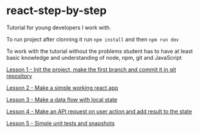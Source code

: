 # react-step-by-step
Tutorial for young developers I work with.

To run project after clonning it run `npm install` and then `npm run dev`

To work with the tutorial without the problems student has to have at least
basic knowledge and understanding of node, npm, git and JavaScript

[Lesson 1 - Init the project, make the first branch and commit it in git repository](./Lesson1.md)

[Lesson 2 - Make a simple working react app](./Lesson2.md)

[Lesson 3 - Make a data flow with local state](./Lesson3.md)

[Lesson 4 - Make an API request on user action and add result to the state](./Lesson4.md)

[Lesson 5 - Simple unit tests and snapshots](./Lesson5.md)
